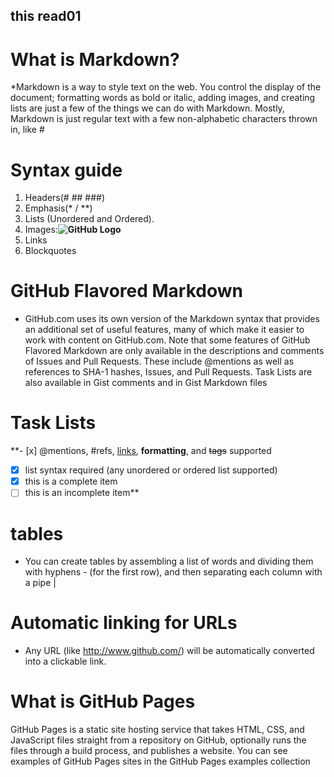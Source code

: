 ## this read01
# What is Markdown?
*Markdown is a way to style text on the web. You control the display of the document; formatting words as bold or italic, adding images, and creating lists are just a few of the things we can do with Markdown. Mostly, Markdown is just regular text with a few non-alphabetic characters thrown in, like #
# Syntax guide
1. Headers(# ## ###)
2. Emphasis(* / **)
3. Lists (Unordered and  Ordered).
4. Images:**![GitHub Logo](/images/logo.png)**
5. Links **[]()**
6. Blockquotes

# GitHub Flavored Markdown
* GitHub.com uses its own version of the Markdown syntax that provides an additional set of useful features, many of which make it easier to work with content on GitHub.com.
Note that some features of GitHub Flavored Markdown are only available in the descriptions and comments of Issues and Pull Requests. These include @mentions as well as references to SHA-1 hashes, Issues, and Pull Requests. Task Lists are also available in Gist comments and in Gist Markdown files
# Task Lists
**- [x] @mentions, #refs, [links](), **formatting**, and <del>tags</del> supported
- [x] list syntax required (any unordered or ordered list supported)
- [x] this is a complete item
- [ ] this is an incomplete item**
# tables 
* You can create tables by assembling a list of words and dividing them with hyphens - (for the first row), and then separating each column with a pipe |
# Automatic linking for URLs
* Any URL (like http://www.github.com/) will be automatically converted into a clickable link.
# What is GitHub Pages
GitHub Pages is a static site hosting service that takes HTML, CSS, and JavaScript files straight from a repository on GitHub, optionally runs the files through a build process, and publishes a website. You can see examples of GitHub Pages sites in the GitHub Pages examples collection

